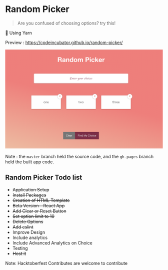 # Random Picker

> Are you confused of choosing options? try this!

:dolphin: Using Yarn

Preview : https://codeincubator.github.io/random-picker/

![alt tag](https://github.com/CodeIncubator/random-picker/blob/master/public/img/choice-screenshot.png)

Note :
the `master` branch held the source code, and the `gh-pages` branch held the built app code.

## Random Picker Todo list

* ~~Application Setup~~
* ~~Install Packages~~
* ~~Creation of HTML Template~~
* ~~Beta Version - React App~~
* ~~Add Clear or Reset Button~~
* ~~Set option limit to 10~~
* ~~Delete Options~~
* ~~Add eslint~~
* Improve Design
* Include analytics
* Include Advanced Analytics on Choice
* Testing
* ~~Host it~~

Note: Hacktoberfest Contributes are welcome to contribute 
